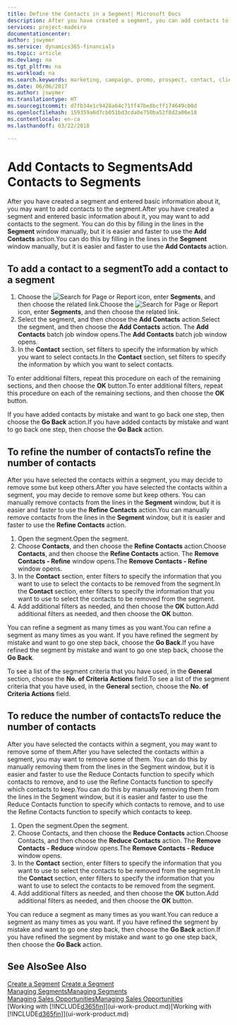 ```yaml
---
title: Define the Contacts in a Segment| Microsoft Docs
description: After you have created a segment, you can add contacts to the segment, for example, as part of a marketing campaign targeting particular customers or clients.
services: project-madeira
documentationcenter: 
author: jswymer
ms.service: dynamics365-financials
ms.topic: article
ms.devlang: na
ms.tgt_pltfrm: na
ms.workload: na
ms.search.keywords: marketing, campaign, promo, prospect, contact, client, customer
ms.date: 06/06/2017
ms.author: jswymer
ms.translationtype: HT
ms.sourcegitcommit: d7fb34e1c9428a64c71ff47be8bcff174649c00d
ms.openlocfilehash: 159359a6d7cb051bd3cda0e750ba52f8d2a06e18
ms.contentlocale: en-ca
ms.lasthandoff: 03/22/2018

---
```

# <a name="add-contacts-to-segments"></a><span data-ttu-id="08627-103">Add Contacts to Segments</span><span class="sxs-lookup"><span data-stu-id="08627-103">Add Contacts to Segments</span></span>
<span data-ttu-id="08627-104">After you have created a segment and entered basic information about it, you may want to add contacts to the segment.</span><span class="sxs-lookup"><span data-stu-id="08627-104">After you have created a segment and entered basic information about it, you may want to add contacts to the segment.</span></span> <span data-ttu-id="08627-105">You can do this by filling in the lines in the **Segment** window manually, but it is easier and faster to use the **Add Contacts** action.</span><span class="sxs-lookup"><span data-stu-id="08627-105">You can do this by filling in the lines in the **Segment** window manually, but it is easier and faster to use the **Add Contacts** action.</span></span>

## <a name="to-add-a-contact-to-a-segment"></a><span data-ttu-id="08627-106">To add a contact to a segment</span><span class="sxs-lookup"><span data-stu-id="08627-106">To add a contact to a segment</span></span>
1. <span data-ttu-id="08627-107">Choose the ![Search for Page or Report](media/ui-search/search_small.png "Search for Page or Report icon") icon, enter **Segments**, and then choose the related link.</span><span class="sxs-lookup"><span data-stu-id="08627-107">Choose the ![Search for Page or Report](media/ui-search/search_small.png "Search for Page or Report icon") icon, enter **Segments**, and then choose the related link.</span></span>  
2. <span data-ttu-id="08627-108">Select the segment, and then choose the **Add Contacts** action.</span><span class="sxs-lookup"><span data-stu-id="08627-108">Select the segment, and then choose the **Add Contacts** action.</span></span> <span data-ttu-id="08627-109">The **Add Contacts** batch job window opens.</span><span class="sxs-lookup"><span data-stu-id="08627-109">The **Add Contacts** batch job window opens.</span></span>
3. <span data-ttu-id="08627-110">In the **Contact** section, set filters to specify the information by which you want to select contacts.</span><span class="sxs-lookup"><span data-stu-id="08627-110">In the **Contact** section, set filters to specify the information by which you want to select contacts.</span></span>

<span data-ttu-id="08627-111">To enter additional filters, repeat this procedure on each of the remaining sections, and then choose the **OK** button.</span><span class="sxs-lookup"><span data-stu-id="08627-111">To enter additional filters, repeat this procedure on each of the remaining sections, and then choose the **OK** button.</span></span>

<span data-ttu-id="08627-112">If you have added contacts by mistake and want to go back one step, then choose the **Go Back** action.</span><span class="sxs-lookup"><span data-stu-id="08627-112">If you have added contacts by mistake and want to go back one step, then choose the **Go Back** action.</span></span>

## <a name="to-refine-the-number-of-contacts"></a><span data-ttu-id="08627-113">To refine the number of contacts</span><span class="sxs-lookup"><span data-stu-id="08627-113">To refine the number of contacts</span></span>
<span data-ttu-id="08627-114">After you have selected the contacts within a segment, you may decide to remove some but keep others.</span><span class="sxs-lookup"><span data-stu-id="08627-114">After you have selected the contacts within a segment, you may decide to remove some but keep others.</span></span> <span data-ttu-id="08627-115">You can manually remove contacts from the lines in the **Segment** window, but it is easier and faster to use the **Refine Contacts** action.</span><span class="sxs-lookup"><span data-stu-id="08627-115">You can manually remove contacts from the lines in the **Segment** window, but it is easier and faster to use the **Refine Contacts** action.</span></span>

1. <span data-ttu-id="08627-116">Open the segment.</span><span class="sxs-lookup"><span data-stu-id="08627-116">Open the segment.</span></span>
2. <span data-ttu-id="08627-117">Choose **Contacts**, and then choose the **Refine Contacts** action.</span><span class="sxs-lookup"><span data-stu-id="08627-117">Choose **Contacts**, and then choose the **Refine Contacts** action.</span></span> <span data-ttu-id="08627-118">The **Remove Contacts - Refine** window opens.</span><span class="sxs-lookup"><span data-stu-id="08627-118">The **Remove Contacts - Refine** window opens.</span></span>
3. <span data-ttu-id="08627-119">In the **Contact** section, enter filters to specify the information that you want to use to select the contacts to be removed from the segment.</span><span class="sxs-lookup"><span data-stu-id="08627-119">In the **Contact** section, enter filters to specify the information that you want to use to select the contacts to be removed from the segment.</span></span>
4. <span data-ttu-id="08627-120">Add additional filters as needed, and then choose the **OK** button.</span><span class="sxs-lookup"><span data-stu-id="08627-120">Add additional filters as needed, and then choose the **OK** button.</span></span>

<span data-ttu-id="08627-121">You can refine a segment as many times as you want.</span><span class="sxs-lookup"><span data-stu-id="08627-121">You can refine a segment as many times as you want.</span></span> <span data-ttu-id="08627-122">If you have refined the segment by mistake and want to go one step back, choose the **Go Back**.</span><span class="sxs-lookup"><span data-stu-id="08627-122">If you have refined the segment by mistake and want to go one step back, choose the **Go Back**.</span></span>

<span data-ttu-id="08627-123">To see a list of the segment criteria that you have used, in the **General** section, choose the **No. of Criteria Actions** field.</span><span class="sxs-lookup"><span data-stu-id="08627-123">To see a list of the segment criteria that you have used, in the **General** section, choose the **No. of Criteria Actions** field.</span></span>

## <a name="to-reduce-the-number-of-contacts"></a><span data-ttu-id="08627-124">To reduce the number of contacts</span><span class="sxs-lookup"><span data-stu-id="08627-124">To reduce the number of contacts</span></span>
<span data-ttu-id="08627-125">After you have selected the contacts within a segment, you may want to remove some of them.</span><span class="sxs-lookup"><span data-stu-id="08627-125">After you have selected the contacts within a segment, you may want to remove some of them.</span></span> <span data-ttu-id="08627-126">You can do this by manually removing them from the lines in the Segment window, but it is easier and faster to use the Reduce Contacts function to specify which contacts to remove, and to use the Refine Contacts function to specify which contacts to keep.</span><span class="sxs-lookup"><span data-stu-id="08627-126">You can do this by manually removing them from the lines in the Segment window, but it is easier and faster to use the Reduce Contacts function to specify which contacts to remove, and to use the Refine Contacts function to specify which contacts to keep.</span></span>

1. <span data-ttu-id="08627-127">Open the segment.</span><span class="sxs-lookup"><span data-stu-id="08627-127">Open the segment.</span></span>
2. <span data-ttu-id="08627-128">Choose Contacts, and then choose the **Reduce Contacts** action.</span><span class="sxs-lookup"><span data-stu-id="08627-128">Choose Contacts, and then choose the **Reduce Contacts** action.</span></span> <span data-ttu-id="08627-129">The **Remove Contacts - Reduce** window opens.</span><span class="sxs-lookup"><span data-stu-id="08627-129">The **Remove Contacts - Reduce** window opens.</span></span>
3. <span data-ttu-id="08627-130">In the **Contact** section, enter filters to specify the information that you want to use to select the contacts to be removed from the segment.</span><span class="sxs-lookup"><span data-stu-id="08627-130">In the **Contact** section, enter filters to specify the information that you want to use to select the contacts to be removed from the segment.</span></span>
4. <span data-ttu-id="08627-131">Add additional filters as needed, and then choose the **OK** button.</span><span class="sxs-lookup"><span data-stu-id="08627-131">Add additional filters as needed, and then choose the **OK** button.</span></span>

<span data-ttu-id="08627-132">You can reduce a segment as many times as you want.</span><span class="sxs-lookup"><span data-stu-id="08627-132">You can reduce a segment as many times as you want.</span></span> <span data-ttu-id="08627-133">If you have refined the segment by mistake and want to go one step back, then choose the **Go Back** action.</span><span class="sxs-lookup"><span data-stu-id="08627-133">If you have refined the segment by mistake and want to go one step back, then choose the **Go Back** action.</span></span>

## <a name="see-also"></a><span data-ttu-id="08627-134">See Also</span><span class="sxs-lookup"><span data-stu-id="08627-134">See Also</span></span>
<span data-ttu-id="08627-135">[Create a Segment](marketing-how-create-segment.md) </span><span class="sxs-lookup"><span data-stu-id="08627-135">[Create a Segment](marketing-how-create-segment.md) </span></span>  
[<span data-ttu-id="08627-136">Managing Segments</span><span class="sxs-lookup"><span data-stu-id="08627-136">Managing Segments</span></span>](marketing-segments.md)  
[<span data-ttu-id="08627-137">Managing Sales Opportunities</span><span class="sxs-lookup"><span data-stu-id="08627-137">Managing Sales Opportunities</span></span>](marketing-manage-sales-opportunities.md)  
<span data-ttu-id="08627-138">[Working with [!INCLUDE[d365fin](includes/d365fin_md.md)]](ui-work-product.md)</span><span class="sxs-lookup"><span data-stu-id="08627-138">[Working with [!INCLUDE[d365fin](includes/d365fin_md.md)]](ui-work-product.md)</span></span>  

